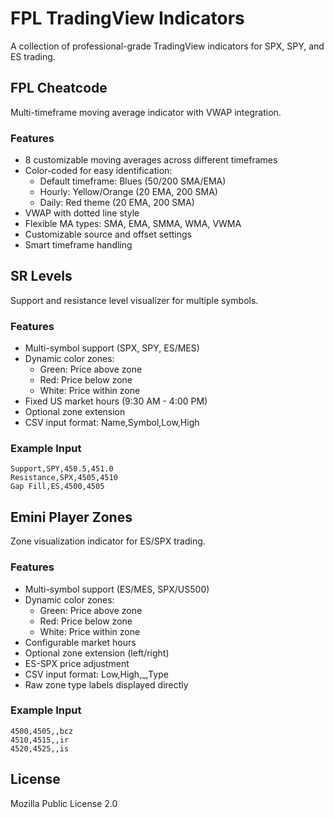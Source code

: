 # FPL TradingView Indicators

A collection of professional-grade TradingView indicators for SPX, SPY, and ES trading.

## FPL Cheatcode

Multi-timeframe moving average indicator with VWAP integration.

### Features
- 8 customizable moving averages across different timeframes
- Color-coded for easy identification:
  - Default timeframe: Blues (50/200 SMA/EMA)
  - Hourly: Yellow/Orange (20 EMA, 200 SMA)
  - Daily: Red theme (20 EMA, 200 SMA)
- VWAP with dotted line style
- Flexible MA types: SMA, EMA, SMMA, WMA, VWMA
- Customizable source and offset settings
- Smart timeframe handling

## SR Levels

Support and resistance level visualizer for multiple symbols.

### Features
- Multi-symbol support (SPX, SPY, ES/MES)
- Dynamic color zones:
  - Green: Price above zone
  - Red: Price below zone
  - White: Price within zone
- Fixed US market hours (9:30 AM - 4:00 PM)
- Optional zone extension
- CSV input format: Name,Symbol,Low,High

### Example Input
```
Support,SPY,450.5,451.0
Resistance,SPX,4505,4510
Gap Fill,ES,4500,4505
```

## Emini Player Zones

Zone visualization indicator for ES/SPX trading.

### Features
- Multi-symbol support (ES/MES, SPX/US500)
- Dynamic color zones:
  - Green: Price above zone
  - Red: Price below zone
  - White: Price within zone
- Configurable market hours
- Optional zone extension (left/right)
- ES-SPX price adjustment
- CSV input format: Low,High,_,Type
- Raw zone type labels displayed directly

### Example Input
```
4500,4505,,bcz
4510,4515,,ir
4520,4525,,is
```

## License
Mozilla Public License 2.0
